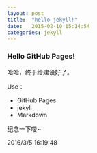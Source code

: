 ```yaml
---
layout: post
title:  "hello jekyll!"
date:   2015-02-10 15:14:54
categories: jekyll
---
```




### Hello GitHub Pages! ###
哈哈，终于给建设好了。

Use：

- GitHub Pages
- jekyll
- Markdown

纪念一下喽~

2016/3/5 16:19:48 

